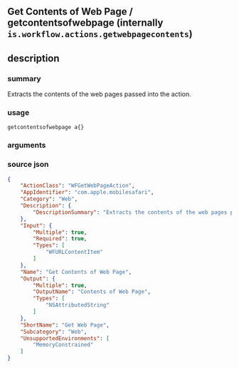 
## Get Contents of Web Page / getcontentsofwebpage (internally `is.workflow.actions.getwebpagecontents`)



## description
### summary
Extracts the contents of the web pages passed into the action.


### usage
`getcontentsofwebpage a{}`

### arguments


### source json

```json
{
	"ActionClass": "WFGetWebPageAction",
	"AppIdentifier": "com.apple.mobilesafari",
	"Category": "Web",
	"Description": {
		"DescriptionSummary": "Extracts the contents of the web pages passed into the action."
	},
	"Input": {
		"Multiple": true,
		"Required": true,
		"Types": [
			"WFURLContentItem"
		]
	},
	"Name": "Get Contents of Web Page",
	"Output": {
		"Multiple": true,
		"OutputName": "Contents of Web Page",
		"Types": [
			"NSAttributedString"
		]
	},
	"ShortName": "Get Web Page",
	"Subcategory": "Web",
	"UnsupportedEnvironments": [
		"MemoryConstrained"
	]
}
```
